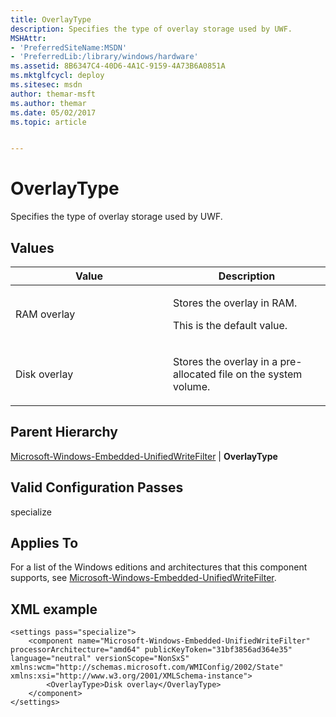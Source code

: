 ```yaml
---
title: OverlayType
description: Specifies the type of overlay storage used by UWF.
MSHAttr:
- 'PreferredSiteName:MSDN'
- 'PreferredLib:/library/windows/hardware'
ms.assetid: 8B6347C4-40D6-4A1C-9159-4A73B6A0851A
ms.mktglfcycl: deploy
ms.sitesec: msdn
author: themar-msft
ms.author: themar
ms.date: 05/02/2017
ms.topic: article


---
```


# OverlayType


Specifies the type of overlay storage used by UWF.

## Values


<table>
<colgroup>
<col width="50%" />
<col width="50%" />
</colgroup>
<thead>
<tr class="header">
<th>Value</th>
<th>Description</th>
</tr>
</thead>
<tbody>
<tr class="odd">
<td><p>RAM overlay</p></td>
<td><p>Stores the overlay in RAM.</p>
<p>This is the default value.</p></td>
</tr>
<tr class="even">
<td><p>Disk overlay</p></td>
<td><p>Stores the overlay in a pre-allocated file on the system volume.</p></td>
</tr>
</tbody>
</table>

 

## Parent Hierarchy


[Microsoft-Windows-Embedded-UnifiedWriteFilter](microsoft-windows-embedded-unifiedwritefilter.md) | **OverlayType**

## Valid Configuration Passes


specialize

## Applies To


For a list of the Windows editions and architectures that this component supports, see [Microsoft-Windows-Embedded-UnifiedWriteFilter](microsoft-windows-embedded-unifiedwritefilter.md).

## XML example


```
<settings pass="specialize">
    <component name="Microsoft-Windows-Embedded-UnifiedWriteFilter" processorArchitecture="amd64" publicKeyToken="31bf3856ad364e35" language="neutral" versionScope="NonSxS" xmlns:wcm="http://schemas.microsoft.com/WMIConfig/2002/State" xmlns:xsi="http://www.w3.org/2001/XMLSchema-instance">
        <OverlayType>Disk overlay</OverlayType>
    </component>
</settings>
```

 

 







